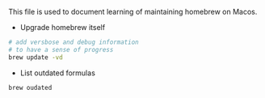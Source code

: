 This file is used to document learning of maintaining homebrew on Macos.

- Upgrade homebrew itself

``` bash
# add versbose and debug information 
# to have a sense of progress
brew update -vd
```

- List outdated formulas

``` bash
brew oudated
```
